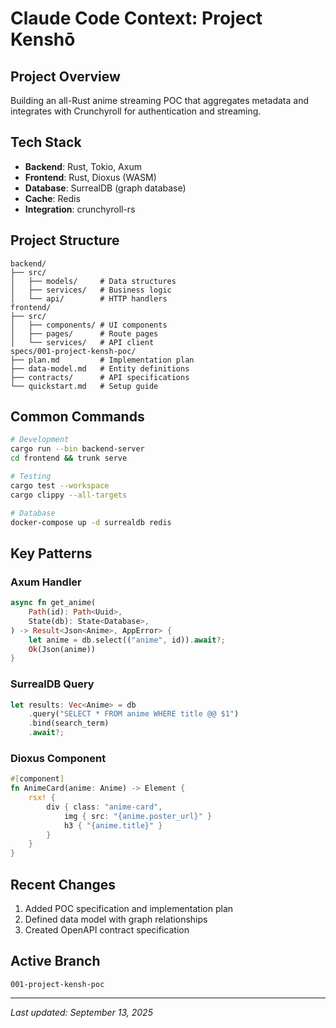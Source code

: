 # Claude Code Context: Project Kenshō

## Project Overview
Building an all-Rust anime streaming POC that aggregates metadata and integrates with Crunchyroll for authentication and streaming.

## Tech Stack
- **Backend**: Rust, Tokio, Axum
- **Frontend**: Rust, Dioxus (WASM)
- **Database**: SurrealDB (graph database)
- **Cache**: Redis
- **Integration**: crunchyroll-rs

## Project Structure
```
backend/
├── src/
│   ├── models/     # Data structures
│   ├── services/   # Business logic
│   └── api/        # HTTP handlers
frontend/
├── src/
│   ├── components/ # UI components
│   ├── pages/      # Route pages
│   └── services/   # API client
specs/001-project-kensh-poc/
├── plan.md         # Implementation plan
├── data-model.md   # Entity definitions
├── contracts/      # API specifications
└── quickstart.md   # Setup guide
```

## Common Commands
```bash
# Development
cargo run --bin backend-server
cd frontend && trunk serve

# Testing
cargo test --workspace
cargo clippy --all-targets

# Database
docker-compose up -d surrealdb redis
```

## Key Patterns

### Axum Handler
```rust
async fn get_anime(
    Path(id): Path<Uuid>,
    State(db): State<Database>,
) -> Result<Json<Anime>, AppError> {
    let anime = db.select(("anime", id)).await?;
    Ok(Json(anime))
}
```

### SurrealDB Query
```rust
let results: Vec<Anime> = db
    .query("SELECT * FROM anime WHERE title @@ $1")
    .bind(search_term)
    .await?;
```

### Dioxus Component
```rust
#[component]
fn AnimeCard(anime: Anime) -> Element {
    rsx! {
        div { class: "anime-card",
            img { src: "{anime.poster_url}" }
            h3 { "{anime.title}" }
        }
    }
}
```

## Recent Changes
1. Added POC specification and implementation plan
2. Defined data model with graph relationships
3. Created OpenAPI contract specification

## Active Branch
`001-project-kensh-poc`

---
*Last updated: September 13, 2025*
